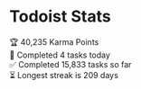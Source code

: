 
# Todoist Stats

<!-- TODO-IST:START -->
🏆  40,235 Karma Points           
🌸  Completed 4 tasks today           
✅  Completed 15,833 tasks so far           
⏳  Longest streak is 209 days
<!-- TODO-IST:END -->
